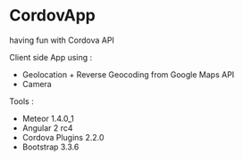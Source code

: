 # CordovApp
having fun with Cordova API

Client side App using :
- Geolocation + Reverse Geocoding from Google Maps API
- Camera

Tools :
- Meteor 1.4.0_1
- Angular 2 rc4
- Cordova Plugins 2.2.0
- Bootstrap 3.3.6
